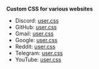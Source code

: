 **Custom CSS for various websites**

- Discord: [user.css](https://ruukulada.github.io/CustomCss/styles/discord.user.css)
- GitHub: [user.css](https://ruukulada.github.io/CustomCss/styles/github.user.css)
- Gmail: [user.css](https://ruukulada.github.io/CustomCss/styles/gmail.user.css)
- Google: [user.css](https://ruukulada.github.io/CustomCss/styles/google.user.css)
- Reddit: [user.css](https://ruukulada.github.io/CustomCss/styles/reddit.user.css)
- Telegram: [user.css](https://ruukulada.github.io/CustomCss/styles/telegram.user.css)
- YouTube: [user.css](https://ruukulada.github.io/CustomCss/styles/youtube.user.css)
